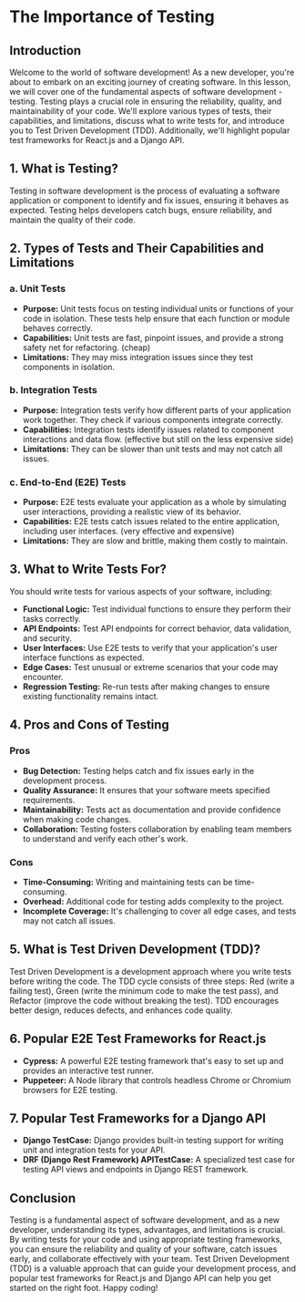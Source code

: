 # The Importance of Testing

## Introduction

Welcome to the world of software development! As a new developer, you're about to embark on an exciting journey of creating software. In this lesson, we will cover one of the fundamental aspects of software development - testing. Testing plays a crucial role in ensuring the reliability, quality, and maintainability of your code. We'll explore various types of tests, their capabilities, and limitations, discuss what to write tests for, and introduce you to Test Driven Development (TDD). Additionally, we'll highlight popular test frameworks for React.js and a Django API.

## 1. What is Testing?

Testing in software development is the process of evaluating a software application or component to identify and fix issues, ensuring it behaves as expected. Testing helps developers catch bugs, ensure reliability, and maintain the quality of their code.

## 2. Types of Tests and Their Capabilities and Limitations

### a. Unit Tests

- **Purpose:** Unit tests focus on testing individual units or functions of your code in isolation. These tests help ensure that each function or module behaves correctly.
- **Capabilities:** Unit tests are fast, pinpoint issues, and provide a strong safety net for refactoring. (cheap)
- **Limitations:** They may miss integration issues since they test components in isolation.

### b. Integration Tests

- **Purpose:** Integration tests verify how different parts of your application work together. They check if various components integrate correctly.
- **Capabilities:** Integration tests identify issues related to component interactions and data flow. (effective but still on the less expensive side)
- **Limitations:** They can be slower than unit tests and may not catch all issues.

### c. End-to-End (E2E) Tests

- **Purpose:** E2E tests evaluate your application as a whole by simulating user interactions, providing a realistic view of its behavior.
- **Capabilities:** E2E tests catch issues related to the entire application, including user interfaces. (very effective and expensive)
- **Limitations:** They are slow and brittle, making them costly to maintain.

## 3. What to Write Tests For?

You should write tests for various aspects of your software, including:

- **Functional Logic:** Test individual functions to ensure they perform their tasks correctly.
- **API Endpoints:** Test API endpoints for correct behavior, data validation, and security.
- **User Interfaces:** Use E2E tests to verify that your application's user interface functions as expected.
- **Edge Cases:** Test unusual or extreme scenarios that your code may encounter.
- **Regression Testing:** Re-run tests after making changes to ensure existing functionality remains intact.

## 4. Pros and Cons of Testing

### Pros

- **Bug Detection:** Testing helps catch and fix issues early in the development process.
- **Quality Assurance:** It ensures that your software meets specified requirements.
- **Maintainability:** Tests act as documentation and provide confidence when making code changes.
- **Collaboration:** Testing fosters collaboration by enabling team members to understand and verify each other's work.

### Cons

- **Time-Consuming:** Writing and maintaining tests can be time-consuming.
- **Overhead:** Additional code for testing adds complexity to the project.
- **Incomplete Coverage:** It's challenging to cover all edge cases, and tests may not catch all issues.

## 5. What is Test Driven Development (TDD)?

Test Driven Development is a development approach where you write tests before writing the code. The TDD cycle consists of three steps: Red (write a failing test), Green (write the minimum code to make the test pass), and Refactor (improve the code without breaking the test). TDD encourages better design, reduces defects, and enhances code quality.

## 6. Popular E2E Test Frameworks for React.js

- **Cypress:** A powerful E2E testing framework that's easy to set up and provides an interactive test runner.
- **Puppeteer:** A Node library that controls headless Chrome or Chromium browsers for E2E testing.

## 7. Popular Test Frameworks for a Django API

- **Django TestCase:** Django provides built-in testing support for writing unit and integration tests for your API.
- **DRF (Django Rest Framework) APITestCase:** A specialized test case for testing API views and endpoints in Django REST framework.

## Conclusion

Testing is a fundamental aspect of software development, and as a new developer, understanding its types, advantages, and limitations is crucial. By writing tests for your code and using appropriate testing frameworks, you can ensure the reliability and quality of your software, catch issues early, and collaborate effectively with your team. Test Driven Development (TDD) is a valuable approach that can guide your development process, and popular test frameworks for React.js and Django API can help you get started on the right foot. Happy coding!

